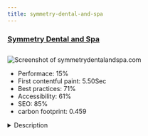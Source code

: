 ```yaml
---
title: symmetry-dental-and-spa
---
```


<div style="height: 3rem">
  <a href="http://symmetrydentalandspa.com/"><h3>Symmetry Dental and Spa</h3></a>
</div>
<img loading="lazy" src="/images/thumbs/symmetrydentalandspa.com.jpg" alt="Screenshot of symmetrydentalandspa.com" />
<ul>
  <li>Performace: 15%</li>
  <li>
    First contentful paint:
    5.50Sec
  </li>
  <li>Best practices: 71%</li>
  <li>Accessibility: 61%</li>
  <li>SEO: 85%</li>
  <li>carbon footprint: 0.459</li>
</ul>
<details>
  <summary>Description</summary>
  <p>Our mission is to provide dental care beyond the current norms in dentistry. To integrate your dental and cosmetic care into a physiologic wellness free of adverse symptoms like TMJ, headaches and teeth grinding. To build smiles not just supremely cosmetic, but also to optimally aligned medical standards.Here at the MD Tech Team we follow the same process with every single client. We start by selecting the right layout that we believe will fit the project. We then install in our sandbox, customize to the needs of our client's brand, move to production, and then harden.</p>
</details>

